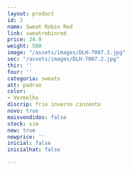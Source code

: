 ```yaml
---
layout: product
id: 2
name: Sweat Robin Red
link: sweatrobinred
price: 24.9
weight: 500
image: "/assets/images/DLH-7007.1.jpg"
sec: "/assets/images/DLH-7007.2.jpg"
thir: ''
four: ''
categoria: sweats
att: padrao
color:
- Vermelho
discrip: frio inverno cinzento
novo: true
maisvendidos: false
stock: sim
new: true
newprice: ''
inicial: false
inicialhat: false

---
```

